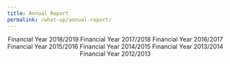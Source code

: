 ```yaml
---
title: Annual Report
permalink: /what-up/annual-report/
---
```


<div style="margin-top:auto;margin-bottom:auto;text-align:center;">
 <div class="tab">
  <a href="#"><div style="display:inline-block;" class="btnClass">Financial Year 2018/2019</div></a>
  <a href="#"><div style="display:inline-block;" class="btnClass">Financial Year 2017/2018</div></a>
  <a href="#"><div style="display:inline-block;" class="btnClass">Financial Year 2016/2017</div></a>
  <a href="#"><div style="display:inline-block;" class="btnClass">Financial Year 2015/2016</div></a>
  <a href="#"><div style="display:inline-block;" class="btnClass">Financial Year 2014/2015</div></a>
  <a href="#"><div style="display:inline-block;" class="btnClass">Financial Year 2013/2014</div></a>
  <a href="#"><div style="display:inline-block;" class="btnClass">Financial Year 2012/2013</div></a>
  </div>
</div>
